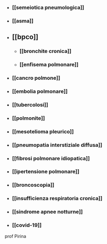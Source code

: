 - ### [[semeiotica pneumologica]]
- ### [[asma]]

- ## [[bpco]]
	- ### [[bronchite cronica]]
	- ### [[enfisema polmonare]]

- ### [[cancro polmone]]
- ### [[embolia polmonare]]
- ### [[tubercolosi]]
- ### [[polmonite]]
- ### [[mesotelioma pleurico]]
- ### [[pneumopatia interstiziale diffusa]]
- ### [[fibrosi polmonare idiopatica]]
- ### [[ipertensione polmonare]]
- ### [[broncoscopia]]
- ### [[insufficienza respiratoria cronica]]
- ### [[sindrome apnee notturne]]

- ### [[covid-19]]

prof Pirina
